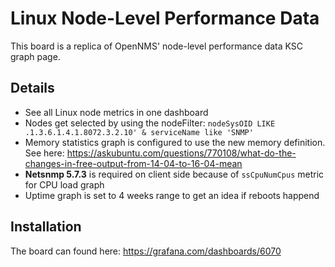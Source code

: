 # Linux Node-Level Performance Data

This board is a replica of OpenNMS' node-level performance data KSC graph page.

## Details

* See all Linux node metrics in one dashboard
* Nodes get selected by using the nodeFilter: `nodeSysOID LIKE .1.3.6.1.4.1.8072.3.2.10' & serviceName like 'SNMP'`
* Memory statistics graph is configured to use the new memory definition. See here: https://askubuntu.com/questions/770108/what-do-the-changes-in-free-output-from-14-04-to-16-04-mean
* **Netsnmp 5.7.3** is required on client side because of `ssCpuNumCpus` metric for CPU load graph
* Uptime graph is set to 4 weeks range to get an idea if reboots happend

## Installation

The board can found here: https://grafana.com/dashboards/6070